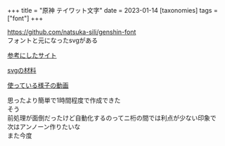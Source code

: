 +++
title = "原神 テイワット文字"
date = 2023-01-14
[taxonomies]
tags = ["font"]
+++

<https://github.com/natsuka-sili/genshin-font>\
フォントと元になったsvgがある

[参考にしたサイト](https://aramugi.com/?p=1754)

[svgの材料](https://genshin-impact.fandom.com/wiki/Latin-Based_Language)

[使っている様子の動画](.com)

思ったより簡単で1時間程度で作成できた\
そう\
前処理が面倒だったけど自動化するのってニ桁の間では利点が少ない印象で\
次はアンノーン作りたいな\
また今度